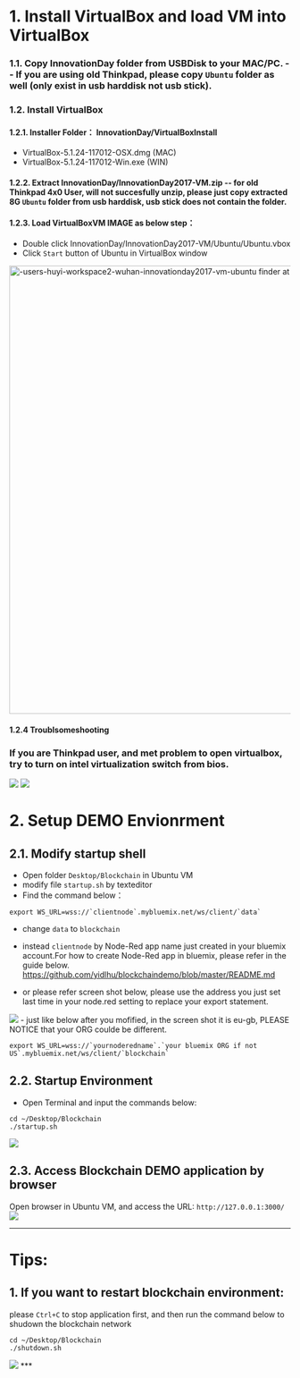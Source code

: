 # 1. Install VirtualBox and load VM into VirtualBox
### 1.1. Copy **InnovationDay** folder from USBDisk to your MAC/PC. -- If you are using old Thinkpad, please copy `Ubuntu` folder as well (only exist in usb harddisk not usb stick).
### 1.2. Install **VirtualBox**
#### 1.2.1. Installer Folder： InnovationDay/VirtualBoxInstall
- VirtualBox-5.1.24-117012-OSX.dmg (MAC)
- VirtualBox-5.1.24-117012-Win.exe (WIN)
#### 1.2.2. Extract InnovationDay/InnovationDay2017-VM.zip -- for old Thinkpad 4x0 User, will not succesfully unzip, please just copy extracted 8G `Ubuntu` folder from usb harddisk, usb stick does not contain the folder. 
#### 1.2.3. Load VirtualBoxVM IMAGE as below step：
- Double click InnovationDay/InnovationDay2017-VM/Ubuntu/Ubuntu.vbox
- Click `Start` button of Ubuntu in VirtualBox window
<img width="802" alt="-users-huyi-workspace2-wuhan-innovationday2017-vm-ubuntu finder at 12 55 39" src="https://user-images.githubusercontent.com/18717367/28906767-47b98b20-784c-11e7-83e5-c4eb51843527.png" style="max-width:100%;">

#### 1.2.4 Troublsomeshooting
### If you are Thinkpad user, and met problem to open virtualbox, try to turn on intel virtualization switch from bios.
<img src="https://user-images.githubusercontent.com/18717367/29648356-3f1f8116-88c0-11e7-8ec2-909abdb7d1af.JPG" style="max-width:100%;">
<img src="https://user-images.githubusercontent.com/18717367/29648371-53f86cb0-88c0-11e7-9261-e5fd1eef33b1.JPG" style="max-width:100%;">

# 2. Setup DEMO Envionrment
## 2.1. Modify startup shell
- Open folder `Desktop/Blockchain` in Ubuntu VM
- modify file `startup.sh` by texteditor
- Find the command below：
```
export WS_URL=wss://`clientnode`.mybluemix.net/ws/client/`data` 
```
- change `data` to `blockchain`
- instead `clientnode` by Node-Red app name just created in your bluemix account.For how to create Node-Red app in bluemix, please refer  in the guide below.
https://github.com/yidlhu/blockchaindemo/blob/master/README.md

- or please refer screen shot below, please use the address you just set last time in your node.red setting to replace your export statement. 
<img src="https://user-images.githubusercontent.com/18717367/29443048-0423cb06-8408-11e7-94bf-296a03e16db8.png" style="max-width:100%;">
- just like below after you mofified, in the screen shot it is eu-gb, PLEASE NOTICE that your ORG coulde be different.

```
export WS_URL=wss://`yournoderedname`.`your bluemix ORG if not US`.mybluemix.net/ws/client/`blockchain`
```

## 2.2. Startup Environment
- Open Terminal and input the commands below:
```
cd ~/Desktop/Blockchain
./startup.sh
```
<img src="https://user-images.githubusercontent.com/13764731/29206049-c5493c54-7eb2-11e7-9a54-864c0c1ce22a.png" style="max-width:100%;">


## 2.3. Access Blockchain DEMO application by browser
Open browser in Ubuntu VM, and access the URL:
`http://127.0.0.1:3000/`
<img src="https://user-images.githubusercontent.com/18717367/28910761-bc82d074-7860-11e7-8763-70f49fc0da31.png" style="max-width:100%;">

***
# Tips:
## 1. If you want to restart blockchain environment:
please `Ctrl+C` to stop application first, and then run the command below to shudown the blockchain network
```
cd ~/Desktop/Blockchain
./shutdown.sh
```
<img src="https://user-images.githubusercontent.com/13764731/29206272-d45caa18-7eb3-11e7-8448-36d972d75df7.png" style="max-width:100%;">
***
